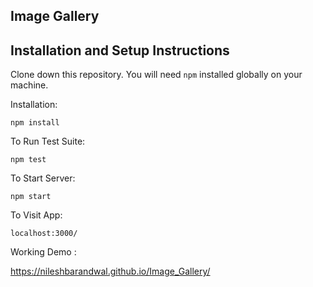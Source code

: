 ## Image Gallery 

## Installation and Setup Instructions 

Clone down this repository. You will need `npm` installed globally on your machine.  

Installation:

`npm install`  

To Run Test Suite:  

`npm test`  

To Start Server:

`npm start`  

To Visit App:

`localhost:3000/`  

Working Demo :

https://nileshbarandwal.github.io/Image_Gallery/
